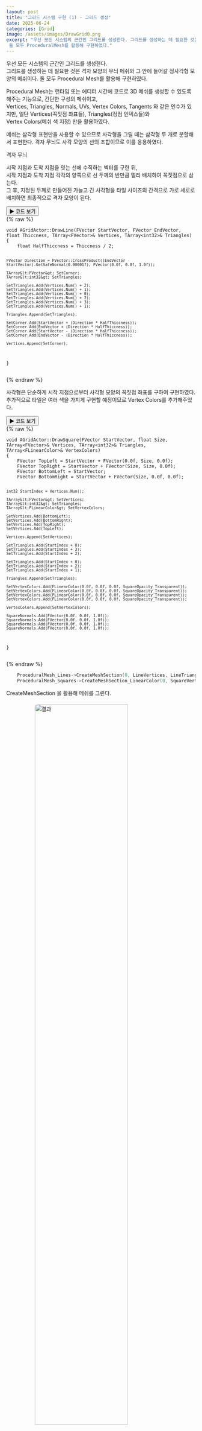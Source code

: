 ```yaml
---
layout: post
title: "그리드 시스템 구현 (1) - 그리드 생성"
date: 2025-06-24
categories: [Grid]
image: /assets/images/DrawGrid0.png
excerpt: "우선 모든 시스템의 근간인 그리드를 생성한다. 그리드를 생성하는 데 필요한 것은 격자 모양의 무늬 메쉬와 그 안에 들어갈 정사각형 모양의 메쉬이다.
 둘 모두 ProceduralMesh를 활용해 구현하였다."
---
```

 우선 모든 시스템의 근간인 그리드를 생성한다.  
그리드를 생성하는 데 필요한 것은 격자 모양의 무늬 메쉬와 그 안에 들어갈 정사각형 모양의 메쉬이다.
둘 모두 Procedural Mesh를 활용해 구현하였다.



 Procedural Mesh는 런타임 또는 에디터 시간에 코드로 3D 메쉬를 생성할 수 있도록 해주는 기능으로, 간단한 구성의 메쉬이고,  
Vertices, Triangles, Normals, UVs, Vertex Colors, Tangents 와 같은 인수가 있지만, 일단 Vertices(꼭짓점 좌표들), Triangles(정점 인덱스들)와  
Vertex Colors(메쉬 색 지정) 만을 활용하였다.


 메쉬는 삼각형 표현만을 사용할 수 있으므로 사각형을 그릴 때는 삼각형 두 개로 분할해서 표현한다. 
격자 무늬도 사각 모양의 선의 조합이므로 이를 응용하였다.


격자 무늬


 시작 지점과 도착 지점을 잇는 선에 수직하는 벡터를 구한 뒤,  
시작 지점과 도착 지점 각각의 양쪽으로 선 두께의 반만큼 멀리 배치하여 꼭짓점으로 삼는다.  
그 후, 지정된 두께로 만들어진 가늘고 긴 사각형을 타일 사이즈의 간격으로 가로 세로로 배치하면 최종적으로 격자 모양이 된다.

<div class="code-toggle">
  <button class="toggle-btn" onclick="this.nextElementSibling.classList.toggle('collapsed')">
    ▶ 코드 보기
  </button>
  <div class="code-block collapsed">
{% raw %}
<pre><code class="language-cpp">void AGridActor::DrawLine(FVector StartVector, FVector EndVector, float Thiccness, TArray&lt;FVector&gt;& Vertices, TArray&lt;int32&gt;& Triangles)
{
	float HalfThiccness = Thiccness / 2;

	FVector Direction = FVector::CrossProduct((EndVector - StartVector).GetSafeNormal(0.00001f), FVector(0.0f, 0.0f, 1.0f));

	TArray&lt;FVector&gt; SetCorner;
	TArray&lt;int32&gt; SetTriangles;

	SetTriangles.Add(Vertices.Num() + 2);
	SetTriangles.Add(Vertices.Num() + 1);
	SetTriangles.Add(Vertices.Num() + 0);
	SetTriangles.Add(Vertices.Num() + 2);
	SetTriangles.Add(Vertices.Num() + 3);
	SetTriangles.Add(Vertices.Num() + 1);

	Triangles.Append(SetTriangles);

	SetCorner.Add(StartVector + (Direction * HalfThiccness));
	SetCorner.Add(EndVector + (Direction * HalfThiccness));
	SetCorner.Add(StartVector - (Direction * HalfThiccness));
	SetCorner.Add(EndVector - (Direction * HalfThiccness));

	Vertices.Append(SetCorner);
}
</code></pre>
{% endraw %}
  </div>
</div>
  
  사각형은 단순하게 시작 지점으로부터 사각형 모양의 꼭짓점 좌표를 구하여 구현하였다. 추가적으로 타일은 여러 색을 가지게 구현할 예정이므로 Vertex Colors를 추가해주었다.
  
<div class="code-toggle">
  <button class="toggle-btn" onclick="this.nextElementSibling.classList.toggle('collapsed')">
    ▶ 코드 보기
  </button>
  <div class="code-block collapsed">
{% raw %}
<pre><code class="language-cpp">void AGridActor::DrawSquare(FVector StartVector, float Size, TArray&lt;FVector&gt;& Vertices, TArray&lt;int32&gt;& Triangles, TArray&lt;FLinearColor&gt;& VertexColors)
{
    FVector TopLeft = StartVector + FVector(0.0f, Size, 0.0f);
    FVector TopRight = StartVector + FVector(Size, Size, 0.0f);
    FVector BottomLeft = StartVector;
    FVector BottomRight = StartVector + FVector(Size, 0.0f, 0.0f);

    int32 StartIndex = Vertices.Num();

    TArray&lt;FVector&gt; SetVertices;
    TArray&lt;int32&gt; SetTriangles;
    TArray&lt;FLinearColor&gt; SetVertexColors;

    SetVertices.Add(BottomLeft);
    SetVertices.Add(BottomRight);
    SetVertices.Add(TopRight);
    SetVertices.Add(TopLeft);

    Vertices.Append(SetVertices);

    SetTriangles.Add(StartIndex + 0);
    SetTriangles.Add(StartIndex + 3);
    SetTriangles.Add(StartIndex + 2);

    SetTriangles.Add(StartIndex + 0);
    SetTriangles.Add(StartIndex + 2);
    SetTriangles.Add(StartIndex + 1);

    Triangles.Append(SetTriangles);

    SetVertexColors.Add(FLinearColor(0.0f, 0.0f, 0.0f, SquareOpacity_Transparent));
    SetVertexColors.Add(FLinearColor(0.0f, 0.0f, 0.0f, SquareOpacity_Transparent));
    SetVertexColors.Add(FLinearColor(0.0f, 0.0f, 0.0f, SquareOpacity_Transparent));
    SetVertexColors.Add(FLinearColor(0.0f, 0.0f, 0.0f, SquareOpacity_Transparent));

    VertexColors.Append(SetVertexColors);

    SquareNormals.Add(FVector(0.0f, 0.0f, 1.0f));
    SquareNormals.Add(FVector(0.0f, 0.0f, 1.0f));
    SquareNormals.Add(FVector(0.0f, 0.0f, 1.0f));
    SquareNormals.Add(FVector(0.0f, 0.0f, 1.0f));
}
</code></pre>
{% endraw %}
  </div>
</div>
  
```cpp
	ProceduralMesh_Lines->CreateMeshSection(0, LineVertices, LineTriangles, {}, {}, {}, {}, true);
	ProceduralMesh_Squares->CreateMeshSection_LinearColor(0, SquareVertices, SquareTriangles, SquareNormals, SquareUV0, SquareVertexColors, {}, true);
```
CreateMeshSection 을 활용해 메쉬를 그린다.


<img src="{{ '/assets/images/DrawGrid1.png' | relative_url }}" alt="결과" style="width: 70%; margin: 20px auto; display: block; border-radius: 8px;">

잘 적용되는 것을 확인할 수 있다.